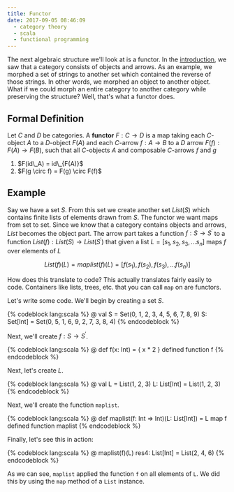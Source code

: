 ```yaml
---
title: Functor
date: 2017-09-05 08:46:09
  - category theory
  - scala
  - functional programming
---
```


The next algebraic structure we'll look at is a functor. In the [introduction](http://fasihkhatib.com/2017/08/08/category-theory-intro/), we saw that a category consists of objects and arrows. As an example, we morphed a set of strings to another set which contained the reverse of those strings. In other words, we morphed an object to another object. What if we could morph an entire category to another category while preserving the structure? Well, that's what a functor does.

## Formal Definition

Let $C$ and $D$ be categories. A **functor** $F: C \rightarrow D$ is a map taking each $C$-object $A$ to a $D$-object $F(A)$ and each $C$-arrow $f: A \rightarrow B$ to a $D$ arrow $F(f): F(A) \rightarrow F(B)$, such that all $C$-objects $A$ and composable $C$-arrows $f$ and $g$ 

<ol>
<li> $F(id\_A) = id\_{F(A)}$ </li>
<li> $F(g \circ f) = F(g) \circ F(f)$
</ol>

## Example

Say we have a set $S$. From this set we create another set $List(S)$ which contains finite lists of elements drawn from $S$. The functor we want maps from set to set. Since we know that a category contains objects and arrows, $List$ becomes the object part. The arrow part takes a function $f:S \rightarrow S^\prime$ to a function $List(f): List(S) \rightarrow List(S^\prime)$ that given a list $L = [s_1, s_2, s_3, ... s_n]$ maps $f$ over elements of $L$

$$
List(f)(L) = maplist(f)(L) = [f(s_1), f(s_2), f(s_3), ... f(s_n)]
$$ 

How does this translate to code? This actually translates fairly easily to code. Containers like lists, trees, etc. that you can call `map` on are functors.   

Let's write some code. We'll begin by creating a set $S$.

{% codeblock lang:scala %}
@ val S = Set(0, 1, 2, 3, 4, 5, 6, 7, 8, 9)
S: Set[Int] = Set(0, 5, 1, 6, 9, 2, 7, 3, 8, 4)
{% endcodeblock %}

Next, we'll create $f: S \rightarrow S^\prime$.

{% codeblock lang:scala %}
@ def f(x: Int) = { x * 2 }
defined function f
{% endcodeblock %}

Next, let's create $L$.

{% codeblock lang:scala %}
@ val L = List(1, 2, 3)
L: List[Int] = List(1, 2, 3)
{% endcodeblock %}

Next, we'll create the function `maplist`.

{% codeblock lang:scala %}
@ def maplist(f: Int => Int)(L: List[Int]) = L map f
defined function maplist
{% endcodeblock %}

Finally, let's see this in action:

{% codeblock lang:scala %}
@ maplist(f)(L)
res4: List[Int] = List(2, 4, 6)
{% endcodeblock %}

As we can see, `maplist` applied the function `f` on all elements of `L`. We did this by using the `map` method of a `List` instance. 